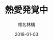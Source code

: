 ---
title: "熱愛発覚中"
subtitle: "椎名林檎"
customForwardUrl: "https://www.youtube.com/watch?v=H_nCw1WMFs4"
displayImg: "https://img.youtube.com/vi/H_nCw1WMFs4/0.jpg"
date: "2018-01-03"
newTab: true 
---